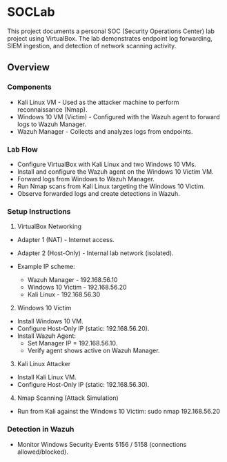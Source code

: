 # SOCLab
This project documents a personal SOC (Security Operations Center) lab project using VirtualBox. The lab demonstrates endpoint log forwarding, SIEM ingestion, and detection of network scanning activity.

## Overview

### Components
- Kali Linux VM - Used as the attacker machine to perform reconnaissance (Nmap).
- Windows 10 VM (Victim) - Configured with the Wazuh agent to forward logs to Wazuh Manager.
- Wazuh Manager - Collects and analyzes logs from endpoints.

### Lab Flow
- Configure VirtualBox with Kali Linux and two Windows 10 VMs.
- Install and configure the Wazuh agent on the Windows 10 Victim VM.
- Forward logs from Windows to Wazuh Manager.
- Run Nmap scans from Kali Linux targeting the Windows 10 Victim.
- Observe forwarded logs and create detections in Wazuh.

### Setup Instructions
1. VirtualBox Networking
- Adapter 1 (NAT) - Internet access.
- Adapter 2 (Host-Only) - Internal lab network (isolated).

- Example IP scheme:
  - Wazuh Manager - 192.168.56.10
  - Windows 10 Victim - 192.168.56.20
  - Kali Linux - 192.168.56.30

2. Windows 10 Victim
- Install Windows 10 VM.
- Configure Host-Only IP (static: 192.168.56.20).
- Install Wazuh Agent:
  - Set Manager IP = 192.168.56.10.
  - Verify agent shows active on Wazuh Manager.

3. Kali Linux Attacker
- Install Kali Linux VM.
- Configure Host-Only IP (static: 192.168.56.30).

4. Nmap Scanning (Attack Simulation)
- Run from Kali against the Windows 10 Victim: sudo nmap 192.168.56.20

### Detection in Wazuh
- Monitor Windows Security Events 5156 / 5158 (connections allowed/blocked).
